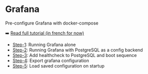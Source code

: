 # Grafana

Pre-configure Grafana with docker-compose

:arrow_right: [Read full tutorial (in french for now)](http://www.jeckel.fr/2017/12/portainer-nginx-et-docker-compose/)

- [Step-1](step-1/): Running Grafana alone
- [Step-2](step-2/): Running Grafana with PostgreSQL as a config backend
- [Step-3](step-3/): Add healthcheck to PostgreSQL and boot sequence
- [Step-4](step-4/): Export grafana configuration
- [Step-5](step-5/): Load saved configuration on startup